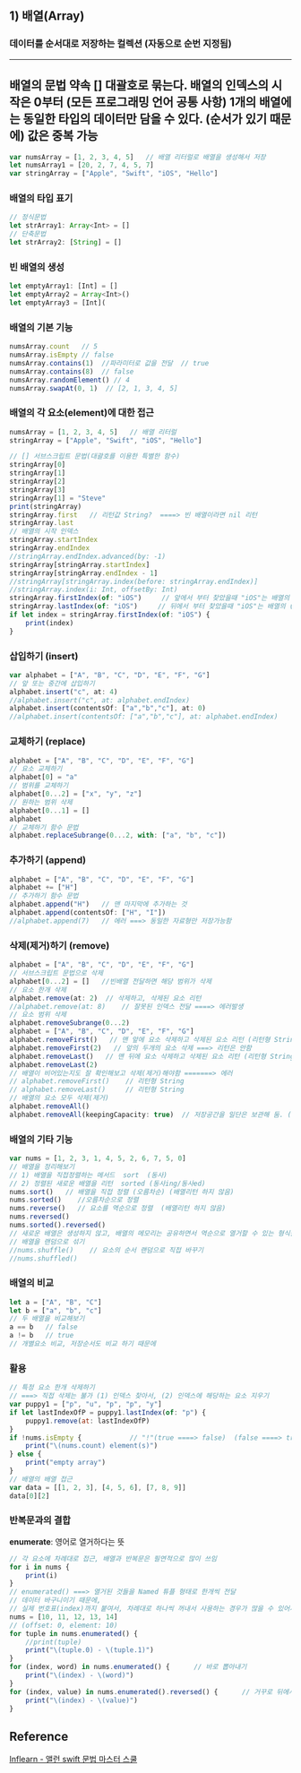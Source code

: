 ## 1) 배열(Array)
### 데이터를 순서대로 저장하는 컬렉션 (자동으로 순번 지정됨)
---
 배열의 문법 약속
 [] 대괄호로 묶는다. 배열의 인덱스의 시작은 0부터 (모든 프로그래밍 언어 공통 사항)
 1개의 배열에는 동일한 타입의 데이터만 담을 수 있다.
 (순서가 있기 때문에) 값은 중복 가능
---
```javascript
var numsArray = [1, 2, 3, 4, 5]   // 배열 리터럴로 배열을 생성해서 저장
let numsArray1 = [20, 2, 7, 4, 5, 7]
var stringArray = ["Apple", "Swift", "iOS", "Hello"]
```
### 배열의 타입 표기
```javascript
// 정식문법
let strArray1: Array<Int> = []
// 단축문법
let strArray2: [String] = []
```
### 빈 배열의 생성
```javascript
let emptyArray1: [Int] = []
let emptyArray2 = Array<Int>()
let emptyArray3 = [Int](
```
### 배열의 기본 기능
```javascript
numsArray.count   // 5
numsArray.isEmpty // false
numsArray.contains(1)  //파라미터로 값을 전달  // true
numsArray.contains(8)  // false
numsArray.randomElement() // 4
numsArray.swapAt(0, 1)  // [2, 1, 3, 4, 5]
```
### 배열의 각 요소(element)에 대한 접근
```javascript
numsArray = [1, 2, 3, 4, 5]   // 배열 리터럴
stringArray = ["Apple", "Swift", "iOS", "Hello"]

// [] 서브스크립트 문법(대괄호를 이용한 특별한 함수)
stringArray[0]
stringArray[1]
stringArray[2]
stringArray[3]
stringArray[1] = "Steve"
print(stringArray)
stringArray.first   // 리턴값 String?  ====> 빈 배열이라면 nil 리턴
stringArray.last
// 배열의 시작 인덱스
stringArray.startIndex
stringArray.endIndex
//stringArray.endIndex.advanced(by: -1)
stringArray[stringArray.startIndex]
stringArray[stringArray.endIndex - 1]
//stringArray[stringArray.index(before: stringArray.endIndex)]
//stringArray.index(i: Int, offsetBy: Int)
stringArray.firstIndex(of: "iOS")     // 앞에서 부터 찾았을때 "iOS"는 배열의 (앞에서부터) 몇번째
stringArray.lastIndex(of: "iOS")     // 뒤에서 부터 찾았을때 "iOS"는 배열의 (앞에서부터) 몇번째
if let index = stringArray.firstIndex(of: "iOS") {
    print(index)
}
```
### 삽입하기 (insert)
```javascript
var alphabet = ["A", "B", "C", "D", "E", "F", "G"]
// 앞 또는 중간에 삽입하기
alphabet.insert("c", at: 4)
//alphabet.insert("c", at: alphabet.endIndex)
alphabet.insert(contentsOf: ["a","b","c"], at: 0)
//alphabet.insert(contentsOf: ["a","b","c"], at: alphabet.endIndex)
```
### 교체하기 (replace)
```javascript
alphabet = ["A", "B", "C", "D", "E", "F", "G"]
// 요소 교체하기
alphabet[0] = "a"
// 범위를 교체하기
alphabet[0...2] = ["x", "y", "z"]
// 원하는 범위 삭제
alphabet[0...1] = []
alphabet
// 교체하기 함수 문법
alphabet.replaceSubrange(0...2, with: ["a", "b", "c"])
```
### 추가하기 (append)
```javascript
alphabet = ["A", "B", "C", "D", "E", "F", "G"]
alphabet += ["H"]
// 추가하기 함수 문법
alphabet.append("H")   // 맨 마지막에 추가하는 것
alphabet.append(contentsOf: ["H", "I"])
//alphabet.append(7)   // 에러 ===> 동일한 자료형만 저장가능함
```
### 삭제(제거)하기 (remove)
```javascript
alphabet = ["A", "B", "C", "D", "E", "F", "G"]
// 서브스크립트 문법으로 삭제
alphabet[0...2] = []   //빈배열 전달하면 해당 범위가 삭제
// 요소 한개 삭제
alphabet.remove(at: 2)  // 삭제하고, 삭제된 요소 리턴
//alphabet.remove(at: 8)    // 잘못된 인덱스 전달 ====> 에러발생
// 요소 범위 삭제
alphabet.removeSubrange(0...2)
alphabet = ["A", "B", "C", "D", "E", "F", "G"]
alphabet.removeFirst()   // 맨 앞에 요소 삭제하고 삭제된 요소 리턴 (리턴형 String)
alphabet.removeFirst(2)   // 앞의 두개의 요소 삭제 ===> 리턴은 안함
alphabet.removeLast()   // 맨 뒤에 요소 삭제하고 삭제된 요소 리턴 (리턴형 String)
alphabet.removeLast(2)
// 배열이 비어있는지도 잘 확인해보고 삭제(제거)해야함 =======> 에러
// alphabet.removeFirst()    // 리턴형 String
// alphabet.removeLast()     // 리턴형 String
// 배열의 요소 모두 삭제(제거)
alphabet.removeAll()
alphabet.removeAll(keepingCapacity: true)  // 저장공간을 일단은 보관해 둠. (안의 데이터만 일단 날림)
```
### 배열의 기타 기능
```javascript
var nums = [1, 2, 3, 1, 4, 5, 2, 6, 7, 5, 0]
// 배열을 정리해보기
// 1) 배열을 직접정렬하는 메서드  sort  (동사)
// 2) 정렬된 새로운 배열을 리턴  sorted (동사ing/동사ed)
nums.sort()   // 배열을 직접 정렬 (오름차순) (배열리턴 하지 않음)
nums.sorted()    //오름차순으로 정렬
nums.reverse()   // 요소를 역순으로 정렬  (배열리턴 하지 않음)
nums.reversed()
nums.sorted().reversed()
// 새로운 배열은 생성하지 않고, 배열의 메모리는 공유하면서 역순으로 열거할 수 있는 형식을 리턴
// 배열을 랜덤으로 섞기
//nums.shuffle()    // 요소의 순서 랜덤으로 직접 바꾸기
//nums.shuffled()
```
### 배열의 비교
```javascript
let a = ["A", "B", "C"]
let b = ["a", "b", "c"]
// 두 배열을 비교해보기
a == b   // false
a != b   // true
// 개별요소 비교, 저장순서도 비교 하기 때문에
```
### 활용
```javascript
// 특정 요소 한개 삭제하기
// ===> 직접 삭제는 불가 (1) 인덱스 찾아서, (2) 인덱스에 해당하는 요소 지우기
var puppy1 = ["p", "u", "p", "p", "y"]
if let lastIndexOfP = puppy1.lastIndex(of: "p") {
    puppy1.remove(at: lastIndexOfP)
}
if !nums.isEmpty {            // "!"(true ====> false)  (false ====> true)
    print("\(nums.count) element(s)")
} else {
    print("empty array")
}
// 배열의 배열 접근
var data = [[1, 2, 3], [4, 5, 6], [7, 8, 9]]
data[0][2]
```
### 반복문과의 결합
**enumerate**: 영어로 열거하다는 뜻
```javascript
// 각 요소에 차례대로 접근, 배열과 반복문은 필연적으로 많이 쓰임
for i in nums {
    print(i)
}
// enumerated() ===> 열거된 것들을 Named 튜플 형태로 한개씩 전달
// 데이터 바구니이기 때문에,
// 실제 번호표(index)까지 붙여서, 차례대로 하나씩 꺼내서 사용하는 경우가 많을 수 있어서 아래처럼 활용 가능
nums = [10, 11, 12, 13, 14]
// (offset: 0, element: 10)
for tuple in nums.enumerated() {
    //print(tuple)
    print("\(tuple.0) - \(tuple.1)")
}
for (index, word) in nums.enumerated() {      // 바로 뽑아내기
    print("\(index) - \(word)")
}
for (index, value) in nums.enumerated().reversed() {      // 거꾸로 뒤에서 부터
    print("\(index) - \(value)")
}
```
## Reference
[Inflearn - 앨런 swift 문법 마스터 스쿨](https://www.inflearn.com/course/%EC%8A%A4%EC%9C%84%ED%94%84%ED%8A%B8-%EB%AC%B8%EB%B2%95-%EB%A7%88%EC%8A%A4%ED%84%B0-%EC%8A%A4%EC%BF%A8/dashboard)
